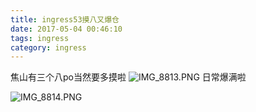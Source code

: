 ```yaml
---
title: ingress53摸八又爆仓
date: 2017-05-04 00:46:10
tags: ingress
category: ingress
---
```

焦山有三个八po当然要多摸啦
![IMG_8813.PNG][1]
日常爆满啦


<!--more-->


![IMG_8814.PNG][2]



  [1]: https://img.totoro.ink/images/2017/07/02/jWTU.png
  [2]: https://img.totoro.ink/images/2017/07/02/jl8v.png